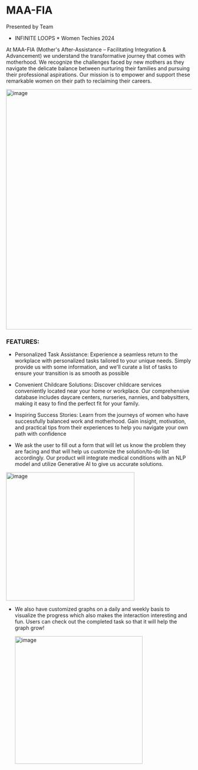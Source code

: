 # MAA-FIA

Presented by Team
* INFINITE LOOPS *
Women Techies 2024

At MAA-FIA (Mother's After-Assistance – Facilitating Integration & Advancement)
we understand the transformative journey that comes with motherhood. We recognize the challenges faced by new mothers as they navigate the delicate balance between nurturing their families and pursuing their professional aspirations. Our mission is to empower and support these remarkable women on their path to reclaiming their careers.

<img width="651" alt="image" src="https://github.com/arjunbector/MAA-FIA/assets/110609967/d73ed824-0997-4a13-a643-6cb3547e0bd3">

### FEATURES:

- Personalized Task Assistance: Experience a seamless return to the workplace with personalized tasks tailored to your unique needs. Simply provide us with some information, and we'll curate a list of tasks to ensure your transition is as smooth as possible

- Convenient Childcare Solutions: Discover childcare services conveniently located near your home or workplace. Our comprehensive database includes daycare centers, nurseries, nannies, and babysitters, making it easy to find the perfect fit for your family.

- Inspiring Success Stories: Learn from the journeys of women who have successfully balanced work and motherhood. Gain insight, motivation, and practical tips from their experiences to help you navigate your own path with confidence

- We ask the user to fill out a form that will let us know the problem they are facing and that will help us customize the solution/to-do list accordingly. Our product will integrate medical conditions with an NLP model and utilize Generative AI to give us accurate solutions.

 <img width="348" alt="image" src="https://github.com/arjunbector/MAA-FIA/assets/110609967/f480e742-1842-408a-987a-963e54ee149b">


- We also have customized graphs on a daily and weekly basis to visualize the progress which also makes the interaction interesting and fun. Users can check out the completed task so that it will help the graph grow!

  <img width="346" alt="image" src="https://github.com/arjunbector/MAA-FIA/assets/110609967/9b906b04-d54d-483d-bf7f-794a7adc10f7">

  

  















